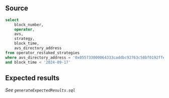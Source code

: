 ## Source

```sql
select
    block_number,
    operator,
    avs,
    strategy,
    block_time,
    avs_directory_address
from operator_restaked_strategies
where avs_directory_address = '0x055733000064333caddbc92763c58bf0192ffebf'
and block_time < '2024-09-17'
```

## Expected results

_See `generateExpectedResults.sql`_

